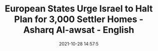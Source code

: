 ---
"title": "European States Urge Israel to Halt Plan for 3,000 Settler Homes - Asharq Al-awsat - English"
"date": "2021-10-28 14:57:5"
"feed_name": "GOOGLENEWSCONSTRUCTION"
"feed_website": "https://news.google.com/search?q=construction%2Bincident&hl=en-US&gl=US&ceid=US:en"
"feed_rss": "https://news.google.com/rss/search?q=construction%2Bincident&hl=en-US&gl=US&ceid=US:en"
"link": "https://english.aawsat.com/home/article/3272336/european-states-urge-israel-halt-plan-3000-settler-homes"
"source": "{'href': 'https://english.aawsat.com', 'title': 'Asharq Al-awsat - English'}"
"file": "_posts/2021-1-1-5c8325a1e2b75dd331589e2203cbc80b3114d65f.md"
"accident": "0"
"drilling": "0"
"dead": "0"
"injured": "0"
"arrested": "0"
"place": "unknown place"
"where": "unknown site"
"causes": "unknown"
"place_uri": "unknown place"
---